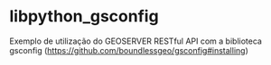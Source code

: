 # libpython_gsconfig
Exemplo de utilização do GEOSERVER RESTful API com a biblioteca gsconfig (https://github.com/boundlessgeo/gsconfig#installing)

